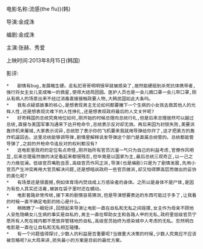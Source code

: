 电影名称:流感(the flu))(韩)

导演:金成洙

编剧:金成洙

主演:张赫、秀爱

上映时间:2013年8月15日(韩国)

影评:

    *   剧情有bug,发展略生硬。走私犯哥哥明明很早就被感染了,居然能硬挺到杀死抗体携带者,强行将女主女儿变成唯一的救星,使得大结局团圆。医护人员也是一会儿摘口罩一会儿带口罩,刚从有病人的场景出来不经过消毒直接接触政要人物,大韩民国如此大条吗。
    *   我有点疑惑故事的核心,是想表现男主无论如何都要撇下一个生病的小女孩去救其他人的光辉人性,还是想表现灾难下的人性挣扎,还是想表现政府最后的人文关怀呢?
    *   好奇韩国的总统究竟地位如何,刚开始的时候总理向总统行礼,但是后来总理居然可以越过总统,直接与美国军事沟通来下达开枪命令,总统表示反对却无效。再后来因为封锁失败,美要派轰炸机来屠城,大家表示诧异,总统怒了表示你的飞机要来我就用导弹给你炸了,这才把美方的轰炸机逼回去。这里总统能够调导弹,剧情里解释说发导弹这个部门是直属总统管的。总统都能管导弹了,之前的开枪命令连反对的权利都没有?
    *   这电影里政府的定位有点奇怪,刚开始所有官员沆瀣一气只为自己的利益考虑,官僚作风明显,后来总理虽然做的决定看起来都很残忍,但毕竟是以国家为主,最后总统三观奇正,以一己之力力挽狂澜。低级官员嘴脸丑恶,高级官员作风正派,导演(也是编剧)只是为了剧情发展,先用小官员产生冲突再用大官员解决问题,还是想暗讽政府一些官员做派,却又怕得罪高层而做出的妥协的美化呢?
    *   有场景还是很震撼,例如体育场内焚烧成上万感染者的身体。之所以是身体不是尸体,是因为有些人其实还活着,被装在袋子里时还在蠕动。
    *   电影套路非常传统,接下来的剧情容易猜测,但是导演想要表达的东西可能过于多了,让我看的时候一直不确定电影的核心是什么。
    *   稍微瞧了一眼短评,回想起来导演让电影一直在自私和无私之间摇摆,女主作为母亲不顾他人安危隐瞒女儿生病的事实是自私的,男主一直在帮助女主和各路人甲的无私,政府里低级官员宁愿所有人死在城内都不愿放弃管辖地的自私,高级官员始终为感染城中人考虑的无私。忽然明白电影是一直在让自私和无私相互碰撞。
    *   有一个问题值得探讨,少数人的利益是否重要呢?当做重大决策的时候,少数人究竟应不应该被忽略呢?从大局来讲,损失最小的方案是目前的最优方案。
